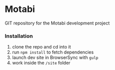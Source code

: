 # Motabi

GIT repository for the Motabi development project

### Installation

1. clone the repo and cd into it
2. run `npm install` to fetch dependencies
3. launch dev site in BrowserSync with `gulp`
4. work inside the `/site` folder